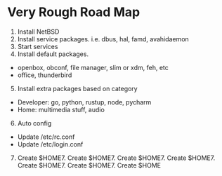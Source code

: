 # Very Rough Road Map

1. Install NetBSD
2. Install service packages. i.e. dbus, hal, famd, avahidaemon
3. Start services
4. Install default packages. 
  - openbox, obconf, file manager, slim or xdm, feh, etc
  - office, thunderbird
5. Install extra packages based on category
  - Developer: go, python, rustup, node, pycharm
  - Home: multimedia stuff, audio
6. Auto config
  - Update /etc/rc.conf
  - Update /etc/login.conf
7. Create $HOME7. Create $HOME7. Create $HOME7. Create $HOME7. Create $HOME7. Create $HOME7. Create $HOME

